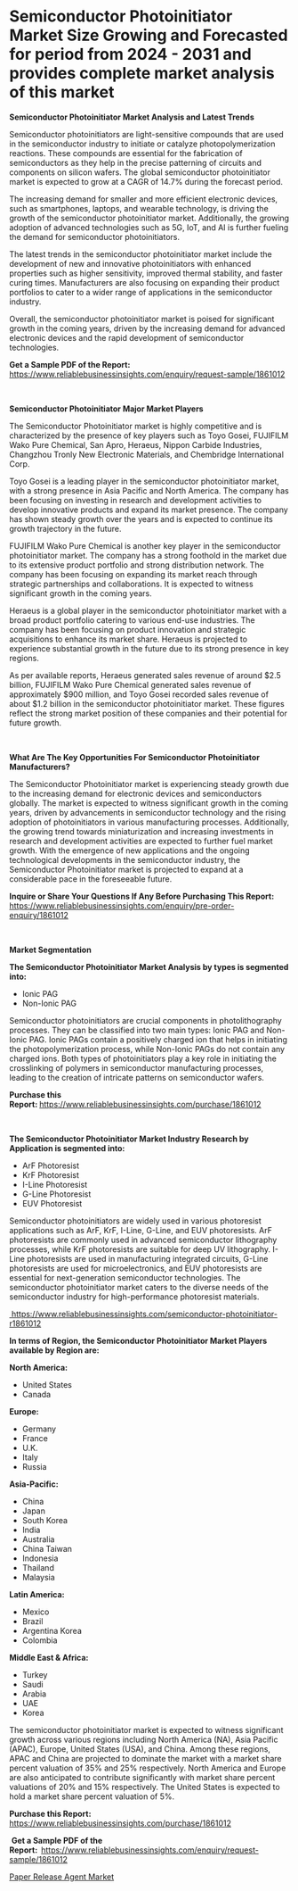 <p><h1>Semiconductor Photoinitiator Market Size Growing and Forecasted for period from 2024 - 2031 and provides complete market analysis of this market</h1></p><p><strong>Semiconductor Photoinitiator Market Analysis and Latest Trends</strong></p>
<p><p>Semiconductor photoinitiators are light-sensitive compounds that are used in the semiconductor industry to initiate or catalyze photopolymerization reactions. These compounds are essential for the fabrication of semiconductors as they help in the precise patterning of circuits and components on silicon wafers. The global semiconductor photoinitiator market is expected to grow at a CAGR of 14.7% during the forecast period.</p><p>The increasing demand for smaller and more efficient electronic devices, such as smartphones, laptops, and wearable technology, is driving the growth of the semiconductor photoinitiator market. Additionally, the growing adoption of advanced technologies such as 5G, IoT, and AI is further fueling the demand for semiconductor photoinitiators.</p><p>The latest trends in the semiconductor photoinitiator market include the development of new and innovative photoinitiators with enhanced properties such as higher sensitivity, improved thermal stability, and faster curing times. Manufacturers are also focusing on expanding their product portfolios to cater to a wider range of applications in the semiconductor industry.</p><p>Overall, the semiconductor photoinitiator market is poised for significant growth in the coming years, driven by the increasing demand for advanced electronic devices and the rapid development of semiconductor technologies.</p></p>
<p><strong>Get a Sample PDF of the Report:&nbsp;</strong> <a href="https://www.reliablebusinessinsights.com/enquiry/request-sample/1861012">https://www.reliablebusinessinsights.com/enquiry/request-sample/1861012</a></p>
<p>&nbsp;</p>
<p><strong>Semiconductor Photoinitiator Major Market Players</strong></p>
<p><p>The Semiconductor Photoinitiator market is highly competitive and is characterized by the presence of key players such as Toyo Gosei, FUJIFILM Wako Pure Chemical, San Apro, Heraeus, Nippon Carbide Industries, Changzhou Tronly New Electronic Materials, and Chembridge International Corp.</p><p>Toyo Gosei is a leading player in the semiconductor photoinitiator market, with a strong presence in Asia Pacific and North America. The company has been focusing on investing in research and development activities to develop innovative products and expand its market presence. The company has shown steady growth over the years and is expected to continue its growth trajectory in the future.</p><p>FUJIFILM Wako Pure Chemical is another key player in the semiconductor photoinitiator market. The company has a strong foothold in the market due to its extensive product portfolio and strong distribution network. The company has been focusing on expanding its market reach through strategic partnerships and collaborations. It is expected to witness significant growth in the coming years.</p><p>Heraeus is a global player in the semiconductor photoinitiator market with a broad product portfolio catering to various end-use industries. The company has been focusing on product innovation and strategic acquisitions to enhance its market share. Heraeus is projected to experience substantial growth in the future due to its strong presence in key regions.</p><p>As per available reports, Heraeus generated sales revenue of around $2.5 billion, FUJIFILM Wako Pure Chemical generated sales revenue of approximately $900 million, and Toyo Gosei recorded sales revenue of about $1.2 billion in the semiconductor photoinitiator market. These figures reflect the strong market position of these companies and their potential for future growth.</p></p>
<p>&nbsp;</p>
<p><strong>What Are The Key Opportunities For Semiconductor Photoinitiator Manufacturers?</strong></p>
<p><p>The Semiconductor Photoinitiator market is experiencing steady growth due to the increasing demand for electronic devices and semiconductors globally. The market is expected to witness significant growth in the coming years, driven by advancements in semiconductor technology and the rising adoption of photoinitiators in various manufacturing processes. Additionally, the growing trend towards miniaturization and increasing investments in research and development activities are expected to further fuel market growth. With the emergence of new applications and the ongoing technological developments in the semiconductor industry, the Semiconductor Photoinitiator market is projected to expand at a considerable pace in the foreseeable future.</p></p>
<p><strong>Inquire or Share Your Questions If Any Before Purchasing This Report:</strong> <a href="https://www.reliablebusinessinsights.com/enquiry/pre-order-enquiry/1861012">https://www.reliablebusinessinsights.com/enquiry/pre-order-enquiry/1861012</a></p>
<p>&nbsp;</p>
<p><strong>Market Segmentation</strong></p>
<p><strong>The Semiconductor Photoinitiator Market Analysis by types is segmented into:</strong></p>
<p><ul><li>Ionic PAG</li><li>Non-Ionic PAG</li></ul></p>
<p><p>Semiconductor photoinitiators are crucial components in photolithography processes. They can be classified into two main types: Ionic PAG and Non-Ionic PAG. Ionic PAGs contain a positively charged ion that helps in initiating the photopolymerization process, while Non-Ionic PAGs do not contain any charged ions. Both types of photoinitiators play a key role in initiating the crosslinking of polymers in semiconductor manufacturing processes, leading to the creation of intricate patterns on semiconductor wafers.</p></p>
<p><strong>Purchase this Report:&nbsp;</strong><a href="https://www.reliablebusinessinsights.com/purchase/1861012">https://www.reliablebusinessinsights.com/purchase/1861012</a></p>
<p>&nbsp;</p>
<p><strong>The Semiconductor Photoinitiator Market Industry Research by Application is segmented into:</strong></p>
<p><ul><li>ArF Photoresist</li><li>KrF Photoresist</li><li>I-Line Photoresist</li><li>G-Line Photoresist</li><li>EUV Photoresist</li></ul></p>
<p><p>Semiconductor photoinitiators are widely used in various photoresist applications such as ArF, KrF, I-Line, G-Line, and EUV photoresists. ArF photoresists are commonly used in advanced semiconductor lithography processes, while KrF photoresists are suitable for deep UV lithography. I-Line photoresists are used in manufacturing integrated circuits, G-Line photoresists are used for microelectronics, and EUV photoresists are essential for next-generation semiconductor technologies. The semiconductor photoinitiator market caters to the diverse needs of the semiconductor industry for high-performance photoresist materials.</p></p>
<p><a href="https://www.reliablebusinessinsights.com/semiconductor-photoinitiator-r1861012">&nbsp;https://www.reliablebusinessinsights.com/semiconductor-photoinitiator-r1861012</a></p>
<p><strong>In terms of Region, the Semiconductor Photoinitiator Market Players available by Region are:</strong></p>
<p>
    <p> <strong> North America: </strong>
        <ul>
            <li>United States</li>
            <li>Canada</li>
        </ul>
        </p> 
    <p> <strong> Europe: </strong>
        <ul>
            <li>Germany</li>
            <li>France</li>
            <li>U.K.</li>
            <li>Italy</li>
            <li>Russia</li>
        </ul>
        </p> 
    <p> <strong> Asia-Pacific: </strong>
        <ul>
            <li>China</li>
            <li>Japan</li>
            <li>South Korea</li>
            <li>India</li>
            <li>Australia</li>
            <li>China Taiwan</li>
            <li>Indonesia</li>
            <li>Thailand</li>
            <li>Malaysia</li>
        </ul>
        </p> 
    <p> <strong> Latin America: </strong>
        <ul>
            <li>Mexico</li>
            <li>Brazil</li>
            <li>Argentina Korea</li>
            <li>Colombia</li>
        </ul>
        </p> 
    <p> <strong> Middle East & Africa: </strong>
        <ul>
            <li>Turkey</li>
            <li>Saudi</li>
            <li>Arabia</li>
            <li>UAE</li>
            <li>Korea</li>
        </ul>
    </p>
    </p>
<p><p>The semiconductor photoinitiator market is expected to witness significant growth across various regions including North America (NA), Asia Pacific (APAC), Europe, United States (USA), and China. Among these regions, APAC and China are projected to dominate the market with a market share percent valuation of 35% and 25% respectively. North America and Europe are also anticipated to contribute significantly with market share percent valuations of 20% and 15% respectively. The United States is expected to hold a market share percent valuation of 5%.</p></p>
<p><strong>Purchase this Report: </strong><a href="https://www.reliablebusinessinsights.com/purchase/1861012">https://www.reliablebusinessinsights.com/purchase/1861012</a></p>
<p>&nbsp;<strong>Get a Sample PDF of the Report:&nbsp;&nbsp;</strong><a href="https://www.reliablebusinessinsights.com/enquiry/request-sample/1861012">https://www.reliablebusinessinsights.com/enquiry/request-sample/1861012</a></p>
<p><strong></strong></p>
<p><p><a href="https://github.com/khkjaxbn36/Market-Research-Report-List-1/blob/main/paper-release-agent-market.md">Paper Release Agent Market</a></p></p>